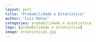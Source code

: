 ```yaml
---
layout: post
title: "Probabilidade e Estatística"
author: "Luiz Matos"
categories: probabilidade e estatistica
tags: [probabilidade e estatistica]
image: estatistica1.jpg
---
```



